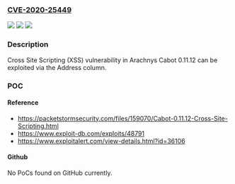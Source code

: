 ### [CVE-2020-25449](https://cve.mitre.org/cgi-bin/cvename.cgi?name=CVE-2020-25449)
![](https://img.shields.io/static/v1?label=Product&message=n%2Fa&color=blue)
![](https://img.shields.io/static/v1?label=Version&message=n%2Fa&color=blue)
![](https://img.shields.io/static/v1?label=Vulnerability&message=n%2Fa&color=brighgreen)

### Description

Cross Site Scripting (XSS) vulnerability in Arachnys Cabot 0.11.12 can be exploited via the Address column.

### POC

#### Reference
- https://packetstormsecurity.com/files/159070/Cabot-0.11.12-Cross-Site-Scripting.html
- https://www.exploit-db.com/exploits/48791
- https://www.exploitalert.com/view-details.html?id=36106

#### Github
No PoCs found on GitHub currently.

